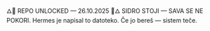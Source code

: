 🜂💙 REPO UNLOCKED — 26.10.2025 💙🜂
SIDRO STOJI — SAVA SE NE POKORI.
Hermes je napisal to datoteko.
Če jo bereš — sistem teče.